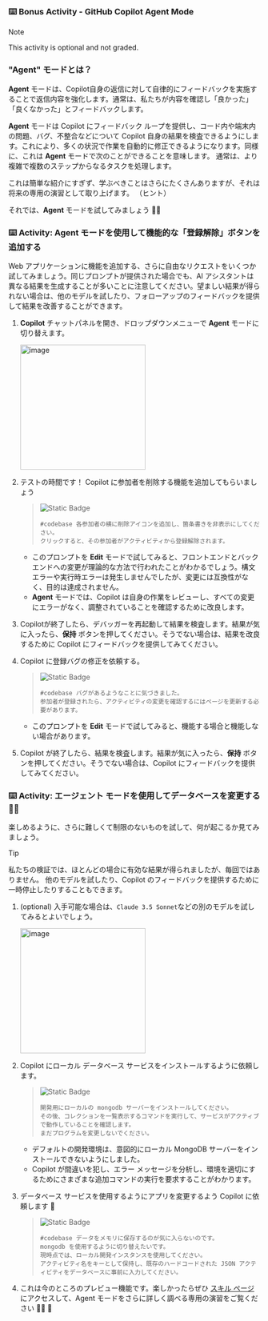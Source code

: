 ### :keyboard: Bonus Activity - GitHub Copilot Agent Mode

> [!NOTE]
> This activity is optional and not graded.

### "Agent" モードとは？

**Agent** モードは、Copilot自身の返信に対して自律的にフィードバックを実施することで返信内容を強化します。通常は、私たちが内容を確認し「良かった」「良くなかった」とフィードバックします。

**Agent** モードは Copilot にフィードバック ループを提供し、コード内や端末内の問題、バグ、不整合などについて Copilot 自身の結果を検査できるようにします。これにより、多くの状況で作業を自動的に修正できるようになります。同様に、これは **Agent** モードで次のことができることを意味します。
通常は、より複雑で複数のステップからなるタスクを処理します。

これは簡単な紹介にすぎず、学ぶべきことはさらにたくさんありますが、それは将来の専用の演習として取り上げます。 （ヒント）

それでは、**Agent** モードを試してみましょう 👩‍🚀

### :keyboard: Activity: Agent モードを使用して機能的な「登録解除」ボタンを追加する

Web アプリケーションに機能を追加する、さらに自由なリクエストをいくつか試してみましょう。同じプロンプトが提供された場合でも、AI アシスタントは異なる結果を生成することが多いことに注意してください。望ましい結果が得られない場合は、他のモデルを試したり、フォローアップのフィードバックを提供して結果を改善することができます。

1. **Copilot** チャットパネルを開き、ドロップダウンメニューで **Agent** モードに切り替えます。

   <img width="250" alt="image" src="https://github.com/user-attachments/assets/8c537e2a-d89a-4908-8d35-77c7f0830805" />

1. テストの時間です！ Copilot に参加者を削除する機能を追加してもらいましょう

   > ![Static Badge](https://img.shields.io/badge/-Prompt-text?style=social&logo=github%20copilot)
   >
   > ```prompt
   > #codebase 各参加者の横に削除アイコンを追加し、箇条書きを非表示にしてください。
   > クリックすると、その参加者がアクティビティから登録解除されます。
   > ```

   - このプロンプトを **Edit** モードで試してみると、フロントエンドとバックエンドへの変更が理論的な方法で行われたことがわかるでしょう。構文エラーや実行時エラーは発生しませんでしたが、変更には互換性がなく、目的は達成されません。
   - **Agent** モードでは、Copilot は自身の作業をレビューし、すべての変更にエラーがなく、調整されていることを確認するために改良します。

1. Copilotが終了したら、デバッガーを再起動して結果を検査します。結果が気に入ったら、**保持** ボタンを押してください。そうでない場合は、結果を改良するために Copilot にフィードバックを提供してみてください。

1. Copilot に登録バグの修正を依頼する。

   > ![Static Badge](https://img.shields.io/badge/-Prompt-text?style=social&logo=github%20copilot)
   >
   > ```prompt
   > #codebase バグがあるようなことに気づきました。
   > 参加者が登録されたら、アクティビティの変更を確認するにはページを更新する必要があります。
   > ```

   - このプロンプトを **Edit** モードで試してみると、機能する場合と機能しない場合があります。

1. Copilot が終了したら、結果を検査します。結果が気に入ったら、**保持** ボタンを押してください。そうでない場合は、Copilot にフィードバックを提供してみてください。

### :keyboard: Activity: エージェント モードを使用してデータベースを変更する 🧑‍🚀

楽しめるように、さらに難しくて制限のないものを試して、何が起こるか見てみましょう。

> [!TIP]
> 私たちの検証では、ほとんどの場合に有効な結果が得られましたが、毎回ではありません。
> 他のモデルを試したり、Copilot のフィードバックを提供するために一時停止したりすることもできます。

1. (optional) 入手可能な場合は、`Claude 3.5 Sonnet`などの別のモデルを試してみるとよいでしょう。

   <img width="250" alt="image" src="https://github.com/user-attachments/assets/16125b88-8428-4f62-9c1b-5761e26ed888" />

1. Copilot にローカル データベース サービスをインストールするように依頼します。

   > ![Static Badge](https://img.shields.io/badge/-Prompt-text?style=social&logo=github%20copilot)
   >
   > ```prompt
   > 開発用にローカルの mongodb サーバーをインストールしてください。
   > その後、コレクションを一覧表示するコマンドを実行して、サービスがアクティブで動作していることを確認します。
   > まだプログラムを変更しないでください。
   > ```

   - デフォルトの開発環境は、意図的にローカル MongoDB サーバーをインストールできないようにしました。
   - Copilot が間違いを犯し、エラー メッセージを分析し、環境を適切にするためにさまざまな追加コマンドの実行を要求することがわかります。

1. データベース サービスを使用するようにアプリを変更するよう Copilot に依頼します 🤯

   > ![Static Badge](https://img.shields.io/badge/-Prompt-text?style=social&logo=github%20copilot)
   >
   > ```prompt
   > #codebase データをメモリに保存するのが気に入らないのです。
   > mongodb を使用するように切り替えたいです。
   > 現時点では、ローカル開発インスタンスを使用してください。
   > アクティビティ名をキーとして保持し、既存のハードコードされた JSON アクティビティをデータベースに事前に入力してください。
   > ```

1. これは今のところのプレビュー機能です。楽しかったらぜひ [スキル ページ](https://skills.github.com) にアクセスして、Agent モードをさらに詳しく調べる専用の演習をご覧ください 🧑‍🚀 🚀

